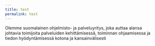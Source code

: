 ```yaml
---
title: test
permalink: test
---
```


Olemme suomalainen ohjelmisto- ja palveluyritys, joka auttaa alansa johtavia toimijoita 
palveluiden kehittämisessä, toiminnan ohjaamisessa ja tiedon hyödyntämisessä kotona ja kansainvälisesti
